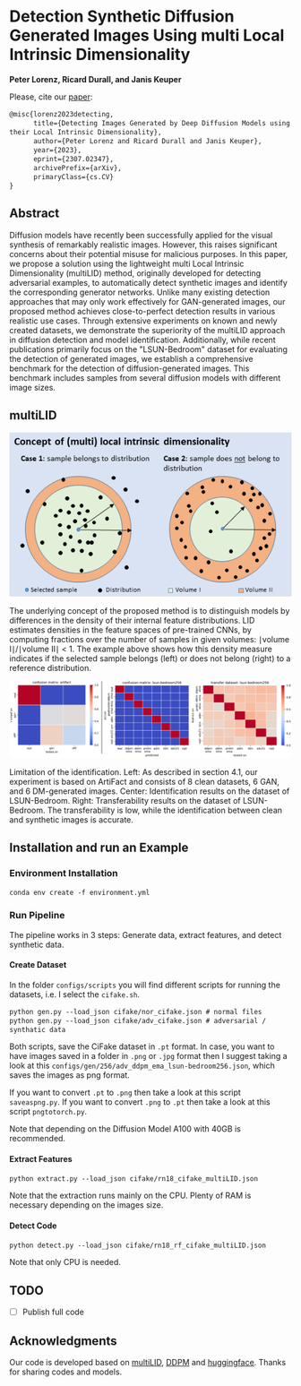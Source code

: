 # Detection Synthetic Diffusion Generated Images Using multi Local Intrinsic Dimensionality

<b>Peter Lorenz, Ricard Durall, and Janis Keuper</b>

Please, cite our [paper](https://arxiv.org/pdf/2307.02347.pdf):

```
@misc{lorenz2023detecting,
      title={Detecting Images Generated by Deep Diffusion Models using their Local Intrinsic Dimensionality}, 
      author={Peter Lorenz and Ricard Durall and Janis Keuper},
      year={2023},
      eprint={2307.02347},
      archivePrefix={arXiv},
      primaryClass={cs.CV}
}
```


## Abstract
Diffusion models have recently been successfully applied for the visual synthesis of remarkably realistic images. However, this raises significant concerns about their potential misuse for malicious purposes. In this paper, we propose a solution using the lightweight multi Local Intrinsic Dimensionality (multiLID) method, originally developed for detecting adversarial examples, to automatically detect synthetic images and identify the corresponding generator networks.
Unlike many existing detection approaches that may only work effectively for GAN-generated images, our proposed method achieves close-to-perfect detection results in various realistic use cases. Through extensive experiments on known and newly created datasets, we demonstrate the superiority of the multiLID approach in diffusion detection and model identification. Additionally, while recent publications primarily focus on the "LSUN-Bedroom" dataset for evaluating the detection of generated images, we establish a comprehensive benchmark for the detection of diffusion-generated images. This benchmark includes samples from several diffusion models with different image sizes.

<!-- <p align="center">
<img src="figs/teaser.png" width=60%>
</p> -->

## multiLID
<p align="center" width="100%">
  <img src="./assets/teaser.png" alt="teaser multiLID" />
</p>

The underlying concept of the proposed method is to distinguish models by differences in the density of their internal feature distributions. LID estimates densities in the feature spaces of pre-trained CNNs, by computing fractions over the number of samples in given volumes: ∣volume I∣/∣volume II∣ < 1. The example above shows how this density measure indicates if the selected sample belongs (left) or does not belong (right) to a reference distribution.

<p align="center" width="100%">
  <img src="./assets/compresults.png" alt="results" />
</p>

Limitation of the identification. Left: As described in section 4.1, our experiment is based on ArtiFact and consists of 8 clean datasets, 6 GAN, and 6 DM-generated images. Center: Identification results on the dataset of LSUN-Bedroom. Right: Transferability results on the dataset of LSUN-Bedroom. The transferability is low, while the identification between clean and synthetic images is accurate. 


## Installation and run an Example

###  Environment Installation

```
conda env create -f environment.yml
```


### Run Pipeline

The pipeline works in 3 steps: Generate data, extract features, and detect synthetic data.

#### Create Dataset

In the folder `configs/scripts` you will find different scripts for running the datasets, i.e. I select the `cifake.sh`. 

```
python gen.py --load_json cifake/nor_cifake.json # normal files
python gen.py --load_json cifake/adv_cifake.json # adversarial / synthatic data
```
Both scripts, save the CiFake dataset in `.pt` format. In case, you want to have images saved in a folder in `.png` or `.jpg` format then I suggest taking a look at this `configs/gen/256/adv_ddpm_ema_lsun-bedroom256.json`, which saves the images as png format. 

If you want to convert `.pt` to `.png` then take a look at this script `saveaspng.py`.
If you want to convert `.png` to `.pt` then take a look at this script `pngtotorch.py`.

Note that depending on the Diffusion Model A100 with 40GB is recommended.

#### Extract Features

```
python extract.py --load_json cifake/rn18_cifake_multiLID.json
```
Note that the extraction runs mainly on the CPU. Plenty of RAM is necessary depending on the images size. 

#### Detect Code

```
python detect.py --load_json cifake/rn18_rf_cifake_multiLID.json
```

Note that only CPU is needed.

## TODO

- [ ] Publish full code

## Acknowledgments
Our code is developed based on [multiLID](https://arxiv.org/pdf/2212.06776.pdf), [DDPM](https://arxiv.org/abs/2006.11239) and [huggingface](https://huggingface.co/). 
Thanks for sharing codes and models.
